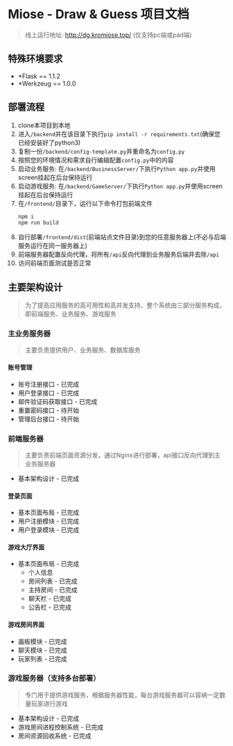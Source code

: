 # Miose - Draw & Guess 项目文档
> 线上运行地址: http://dg.kromiose.top/ (仅支持pc端或pad端)

## 特殊环境要求

- *Flask == 1.1.2
- *Werkzeug == 1.0.0

## 部署流程

1. clone本项目到本地
2. 进入`/backend`并在该目录下执行`pip install -r requirements.txt`(确保您已经安装好了python3)
3. 复制一份`/backend/config-template.py`并重命名为`config.py`
4. 按照您的环境情况和需求自行编辑配置`config.py`中的内容
5. 启动业务服务: 在`/backend/BusinessServer/`下执行`Python app.py`并使用screen挂起在后台保持运行
6. 启动游戏服务: 在`/backend/GameServer/`下执行`Python app.py`并使用screen挂起在后台保持运行
7. 在`/frontend/`目录下，运行以下命令打包前端文件
    ```bash
    npm i
    npm run build
    ```
8. 自行部署`/frontend/dist`(前端站点文件目录)到您的任意服务器上(不必与后端服务运行在同一服务器上)
9. 前端服务器配置反向代理，将所有`/api`反向代理到业务服务后端并去除`/api`
10. 访问前端页面测试是否正常

## 主要架构设计
> 为了提高应用服务的高可用性和高并发支持，整个系统由三部分服务构成，即前端服务、业务服务、游戏服务

### 主业务服务器
> 主要负责提供用户、业务服务、数据库服务

#### 账号管理

- 账号注册接口 - 已完成
- 用户登录接口 - 已完成
- 邮件验证码获取接口 - 已完成
- 重置密码接口 - 待开始
- 管理后台接口 - 待开始

### 前端服务器
> 主要负责前端页面资源分发，通过Nginx进行部署，api接口反向代理到主业务服务器

- 基本架构设计 - 已完成

#### 登录页面

- 基本页面布局 - 已完成
- 用户注册模块 - 已完成
- 用户登录模块 - 已完成

#### 游戏大厅界面

- 基本页面布局 - 已完成
    + 个人信息
    + 房间列表 - 已完成
    + 主持房间 - 已完成
    + 聊天栏 - 已完成
    + 公告栏 - 已完成

#### 游戏房间界面

- 画板模块 - 已完成
- 聊天模块 - 已完成
- 玩家列表 - 已完成

### 游戏服务器（支持多台部署）
> 专门用于提供游戏服务，根据服务器性能，每台游戏服务器可以容纳一定数量玩家进行游戏

- 基本架构设计 - 已完成
- 游戏房间进程控制系统 - 已完成
- 房间资源回收系统 - 已完成
